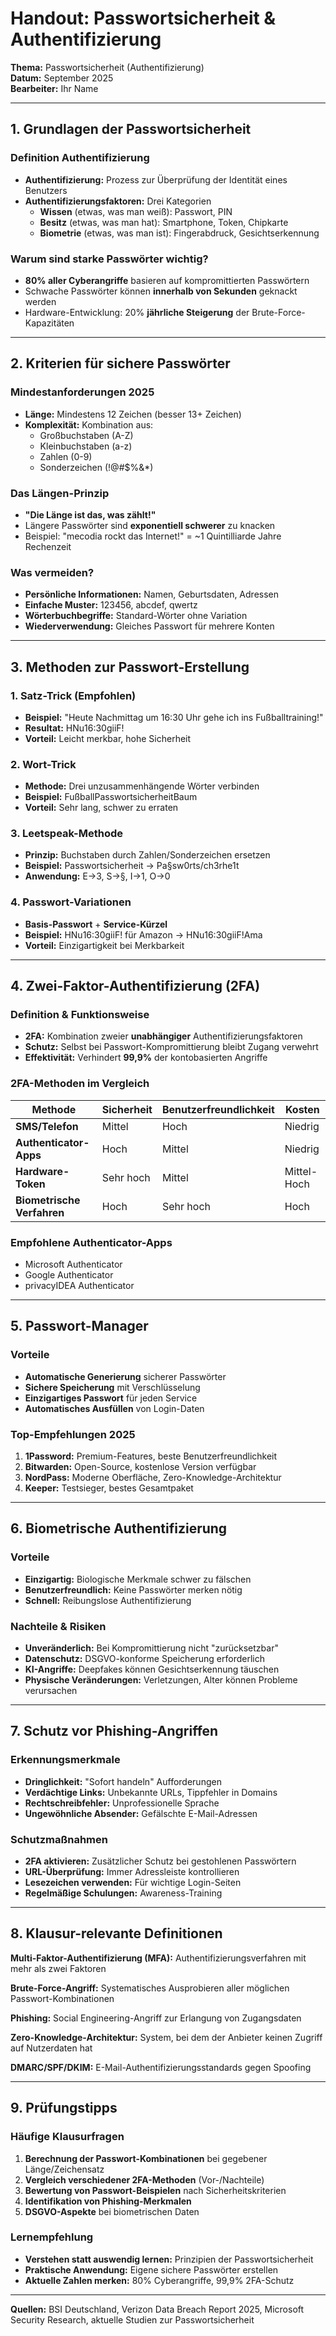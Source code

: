 # Handout: Passwortsicherheit & Authentifizierung

**Thema:** Passwortsicherheit (Authentifizierung)  
**Datum:** September 2025  
**Bearbeiter:** Ihr Name  

---

## 1. Grundlagen der Passwortsicherheit

### Definition Authentifizierung
- **Authentifizierung:** Prozess zur Überprüfung der Identität eines Benutzers
- **Authentifizierungsfaktoren:** Drei Kategorien
  - **Wissen** (etwas, was man weiß): Passwort, PIN
  - **Besitz** (etwas, was man hat): Smartphone, Token, Chipkarte
  - **Biometrie** (etwas, was man ist): Fingerabdruck, Gesichtserkennung

### Warum sind starke Passwörter wichtig?
- **80% aller Cyberangriffe** basieren auf kompromittierten Passwörtern
- Schwache Passwörter können **innerhalb von Sekunden** geknackt werden
- Hardware-Entwicklung: 20% **jährliche Steigerung** der Brute-Force-Kapazitäten

---

## 2. Kriterien für sichere Passwörter

### Mindestanforderungen 2025
- **Länge:** Mindestens 12 Zeichen (besser 13+ Zeichen)
- **Komplexität:** Kombination aus:
  - Großbuchstaben (A-Z)
  - Kleinbuchstaben (a-z)
  - Zahlen (0-9)
  - Sonderzeichen (!@#$%&*)

### Das Längen-Prinzip
- **"Die Länge ist das, was zählt!"**
- Längere Passwörter sind **exponentiell schwerer** zu knacken
- Beispiel: "mecodia rockt das Internet!" = ~1 Quintilliarde Jahre Rechenzeit

### Was vermeiden?
- **Persönliche Informationen:** Namen, Geburtsdaten, Adressen
- **Einfache Muster:** 123456, abcdef, qwertz
- **Wörterbuchbegriffe:** Standard-Wörter ohne Variation
- **Wiederverwendung:** Gleiches Passwort für mehrere Konten

---

## 3. Methoden zur Passwort-Erstellung

### 1. Satz-Trick (Empfohlen)
- **Beispiel:** "Heute Nachmittag um 16:30 Uhr gehe ich ins Fußballtraining!"
- **Resultat:** HNu16:30giiF!
- **Vorteil:** Leicht merkbar, hohe Sicherheit

### 2. Wort-Trick
- **Methode:** Drei unzusammenhängende Wörter verbinden
- **Beispiel:** FußballPasswortsicherheitBaum
- **Vorteil:** Sehr lang, schwer zu erraten

### 3. Leetspeak-Methode
- **Prinzip:** Buchstaben durch Zahlen/Sonderzeichen ersetzen
- **Beispiel:** Passwortsicherheit → Pa§sw0rts/ch3rhe1t
- **Anwendung:** E→3, S→§, I→1, O→0

### 4. Passwort-Variationen
- **Basis-Passwort** + **Service-Kürzel**
- **Beispiel:** HNu16:30giiF! für Amazon → HNu16:30giiF!Ama
- **Vorteil:** Einzigartigkeit bei Merkbarkeit

---

## 4. Zwei-Faktor-Authentifizierung (2FA)

### Definition & Funktionsweise
- **2FA:** Kombination zweier **unabhängiger** Authentifizierungsfaktoren
- **Schutz:** Selbst bei Passwort-Kompromittierung bleibt Zugang verwehrt
- **Effektivität:** Verhindert **99,9%** der kontobasierten Angriffe

### 2FA-Methoden im Vergleich

| **Methode** | **Sicherheit** | **Benutzerfreundlichkeit** | **Kosten** |
|-------------|----------------|---------------------------|------------|
| **SMS/Telefon** | Mittel | Hoch | Niedrig |
| **Authenticator-Apps** | Hoch | Mittel | Niedrig |
| **Hardware-Token** | Sehr hoch | Mittel | Mittel-Hoch |
| **Biometrische Verfahren** | Hoch | Sehr hoch | Hoch |

### Empfohlene Authenticator-Apps
- Microsoft Authenticator
- Google Authenticator
- privacyIDEA Authenticator

---

## 5. Passwort-Manager

### Vorteile
- **Automatische Generierung** sicherer Passwörter
- **Sichere Speicherung** mit Verschlüsselung
- **Einzigartiges Passwort** für jeden Service
- **Automatisches Ausfüllen** von Login-Daten

### Top-Empfehlungen 2025
1. **1Password:** Premium-Features, beste Benutzerfreundlichkeit
2. **Bitwarden:** Open-Source, kostenlose Version verfügbar
3. **NordPass:** Moderne Oberfläche, Zero-Knowledge-Architektur
4. **Keeper:** Testsieger, bestes Gesamtpaket

---

## 6. Biometrische Authentifizierung

### Vorteile
- **Einzigartig:** Biologische Merkmale schwer zu fälschen
- **Benutzerfreundlich:** Keine Passwörter merken nötig
- **Schnell:** Reibungslose Authentifizierung

### Nachteile & Risiken
- **Unveränderlich:** Bei Kompromittierung nicht "zurücksetzbar"
- **Datenschutz:** DSGVO-konforme Speicherung erforderlich
- **KI-Angriffe:** Deepfakes können Gesichtserkennung täuschen
- **Physische Veränderungen:** Verletzungen, Alter können Probleme verursachen

---

## 7. Schutz vor Phishing-Angriffen

### Erkennungsmerkmale
- **Dringlichkeit:** "Sofort handeln" Aufforderungen
- **Verdächtige Links:** Unbekannte URLs, Tippfehler in Domains
- **Rechtschreibfehler:** Unprofessionelle Sprache
- **Ungewöhnliche Absender:** Gefälschte E-Mail-Adressen

### Schutzmaßnahmen
- **2FA aktivieren:** Zusätzlicher Schutz bei gestohlenen Passwörtern
- **URL-Überprüfung:** Immer Adressleiste kontrollieren
- **Lesezeichen verwenden:** Für wichtige Login-Seiten
- **Regelmäßige Schulungen:** Awareness-Training

---

## 8. Klausur-relevante Definitionen

**Multi-Faktor-Authentifizierung (MFA):** Authentifizierungsverfahren mit mehr als zwei Faktoren

**Brute-Force-Angriff:** Systematisches Ausprobieren aller möglichen Passwort-Kombinationen

**Phishing:** Social Engineering-Angriff zur Erlangung von Zugangsdaten

**Zero-Knowledge-Architektur:** System, bei dem der Anbieter keinen Zugriff auf Nutzerdaten hat

**DMARC/SPF/DKIM:** E-Mail-Authentifizierungsstandards gegen Spoofing

---

## 9. Prüfungstipps

### Häufige Klausurfragen
1. **Berechnung der Passwort-Kombinationen** bei gegebener Länge/Zeichensatz
2. **Vergleich verschiedener 2FA-Methoden** (Vor-/Nachteile)
3. **Bewertung von Passwort-Beispielen** nach Sicherheitskriterien
4. **Identifikation von Phishing-Merkmalen**
5. **DSGVO-Aspekte** bei biometrischen Daten

### Lernempfehlung
- **Verstehen statt auswendig lernen:** Prinzipien der Passwortsicherheit
- **Praktische Anwendung:** Eigene sichere Passwörter erstellen
- **Aktuelle Zahlen merken:** 80% Cyberangriffe, 99,9% 2FA-Schutz

---

**Quellen:** BSI Deutschland, Verizon Data Breach Report 2025, Microsoft Security Research, aktuelle Studien zur Passwortsicherheit